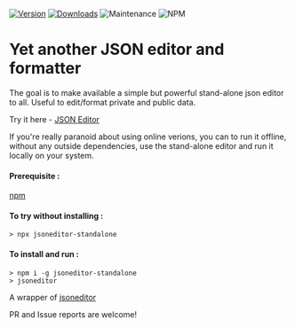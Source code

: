 
[![Version](https://img.shields.io/npm/v/jsoneditor-standalone.svg)](https://www.npmjs.com/package/jsoneditor-standalone)
[![Downloads](https://img.shields.io/npm/dm/jsoneditor-standalone.svg)](https://www.npmjs.com/package/jsoneditor-standalone)
![Maintenance](https://img.shields.io/maintenance/yes/2019.svg)
![NPM](https://img.shields.io/npm/l/jsoneditor-standalone)

# Yet another JSON editor and formatter

The goal is to make available a simple but powerful stand-alone json editor to all. Useful to edit/format private and public data.

Try it here - [JSON Editor](https://mishra-ankit.github.io/jsoneditor-standalone/index.html)

If you're really paranoid about using online verions, you can to run it offline, without any outside dependencies, use the stand-alone editor and run it locally on your system.

#### Prerequisite :
[npm](https://www.npmjs.com/get-npm)

#### To try without installing :
```
> npx jsoneditor-standalone
```
#### To install and run :

```
> npm i -g jsoneditor-standalone
> jsoneditor
```

A wrapper of [jsoneditor](https://github.com/josdejong/jsoneditor)

PR and Issue reports are welcome!
